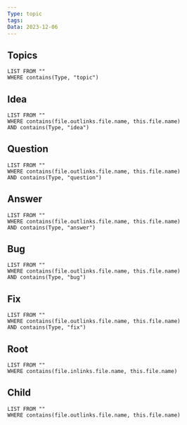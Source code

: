 ```yaml
---
Type: topic
tags: 
Data: 2023-12-06
---
```

## Topics
```dataview
LIST FROM ""
WHERE contains(Type, "topic")
```
## Idea
```dataview
LIST FROM ""
WHERE contains(file.outlinks.file.name, this.file.name)
AND contains(Type, "idea")
```
## Question
```dataview
LIST FROM ""
WHERE contains(file.outlinks.file.name, this.file.name)
AND contains(Type, "question")
```
## Answer
```dataview
LIST FROM ""
WHERE contains(file.outlinks.file.name, this.file.name)
AND contains(Type, "answer")
```
## Bug
```dataview
LIST FROM ""
WHERE contains(file.outlinks.file.name, this.file.name)
AND contains(Type, "bug")
```
## Fix
```dataview
LIST FROM ""
WHERE contains(file.outlinks.file.name, this.file.name)
AND contains(Type, "fix")
```
## Root
```dataview
LIST FROM ""
WHERE contains(file.inlinks.file.name, this.file.name)
```

## Child
```dataview
LIST FROM ""
WHERE contains(file.outlinks.file.name, this.file.name)
```